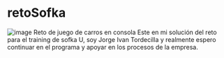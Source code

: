 # retoSofka
![image](https://user-images.githubusercontent.com/68673293/127779940-5212da6c-937c-4f1f-aaad-83bc97be5bd2.png)
Reto de juego de carros en consola
Este en mi solución del reto para el training de sofka U, soy Jorge Ivan Tordecilla
 y realmente espero continuar en el programa y apoyar en los procesos de la empresa.

